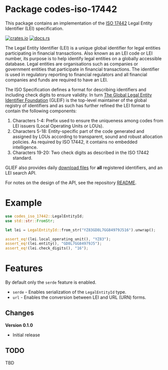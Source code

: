 # Package codes-iso-17442

This package contains an implementation of the [ISO
17442](https://www.iso.org/standard/78829.html) Legal Entity Identifier (LEI)
specification.

[![crates.io](https://img.shields.io/crates/v/codes-iso-17442.svg)](https://crates.io/crates/codes-iso-17442)
[![docs.rs](https://docs.rs/codes-iso-17442/badge.svg)](https://docs.rs/codes-iso-17442)

The Legal Entity Identifier (LEI) is a unique global identifier for legal
entities participating in financial transactions. Also known as an LEI code
or LEI number, its purpose is to help identify legal entities on a globally
accessible database. Legal entities are organisations such as companies or
government entities that participate in financial transactions. The identifier
is used in regulatory reporting to financial regulators and all financial
companies and funds are required to have an LEI.


The ISO Specification defines a format for describing identifiers and
including check digits to ensure validity. In turn
[The Global Legal Entity Identifier Foundation](https://www.gleif.org/en)
(GLEIF) is the top-level maintainer of the global registry of identifiers
and as such has further refined the LEI format to contain the following
components:

1. Characters 1-4: Prefix used to ensure the uniqueness among codes from LEI
   issuers (Local Operating Units or LOUs).
2. Characters 5-18: Entity-specific part of the code generated and assigned by
   LOUs according to transparent, sound and robust allocation policies. As
   required by ISO 17442, it contains no embedded intelligence.
3. Characters 19-20: Two check digits as described in the ISO 17442 standard.

GLIEF also provides daily [download files](https://www.gleif.org/en) for
**all** registered identifiers, and an LEI search API.

For notes on the design of the API, see the repository 
[README](https://github.com/johnstonskj/rust-codes/blob/main/README.md).

# Example

```rust
use codes_iso_17442::LegalEntityId;
use std::str::FromStr;

let lei = LegalEntityId::from_str("YZ83GD8L7GG84979J516").unwrap();

assert_eq!(lei.local_operating_unit(), "YZ83");
assert_eq!(lei.entity(), "GD8L7GG84979J5");
assert_eq!(lei.check_digits(), "16");
```

# Features


By default only the `serde` feature is enabled.

* `serde` - Enables serialization of the `LegalEntityId` type.
* `url` - Enables the conversion between LEI and URL (URN) forms.

## Changes

**Version 0.1.0**

* Initial release

## TODO

TBD
